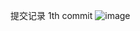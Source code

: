 提交记录 1th commit 
 ![image](https://github.com/paulzeng/thomaszeng/raw/master/screenshots/welcome.jpg)
